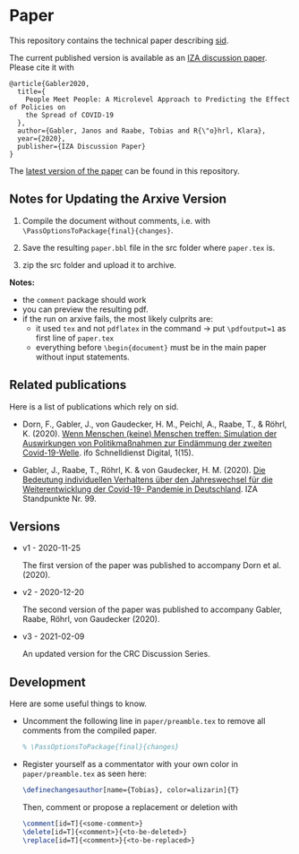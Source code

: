# Paper

This repository contains the technical paper describing
[sid](https://github.com/covid-19-impact-lab/sid).

The current published version is available as an [IZA discussion
paper](https://www.iza.org/publications/dp/13899). Please cite it with

```
@article{Gabler2020,
  title={
    People Meet People: A Microlevel Approach to Predicting the Effect of Policies on
    the Spread of COVID-19
  },
  author={Gabler, Janos and Raabe, Tobias and R{\"o}hrl, Klara},
  year={2020},
  publisher={IZA Discussion Paper}
}
```

The [latest version of the paper](paper.pdf) can be found in this repository.


## Notes for Updating the Arxive Version

1. Compile the document without comments, i.e. with `\PassOptionsToPackage{final}{changes}`.

2. Save the resulting `paper.bbl` file in the src folder where `paper.tex` is.

3. zip the src folder and upload it to archive.

**Notes:**

- the `comment` package should work
- you can preview the resulting pdf.
- if the run on arxive fails, the most likely culprits are:
  - it used `tex` and not `pdflatex` in the command -> put `\pdfoutput=1` as first line
    of `paper.tex`
  - everything before `\begin{document}` must be in the main paper without input
    statements.


## Related publications

Here is a list of publications which rely on sid.

- Dorn, F., Gabler, J., von Gaudecker, H. M., Peichl, A., Raabe, T., & Röhrl, K. (2020).
  [Wenn Menschen (keine) Menschen treffen: Simulation der Auswirkungen von
  Politikmaßnahmen zur Eindämmung der zweiten
  Covid-19-Welle](https://www.ifo.de/publikationen/2020/aufsatz-zeitschrift/wenn-menschen-keine-menschen-treffen-simulation).
  ifo Schnelldienst Digital, 1(15).

- Gabler, J., Raabe, T., Röhrl, K. & von Gaudecker, H. M. (2020). [Die Bedeutung
  individuellen Verhaltens über den Jahreswechsel für die Weiterentwicklung der
  Covid-19- Pandemie in Deutschland](http://ftp.iza.org/sp99.pdf). IZA Standpunkte Nr.
  99.


## Versions

- v1 - 2020-11-25

  The first version of the paper was published to accompany Dorn et al. (2020).

- v2 - 2020-12-20

  The second version of the paper was published to accompany Gabler, Raabe, Röhrl, von
  Gaudecker (2020).

- v3 - 2021-02-09

  An updated version for the CRC Discussion Series.


## Development

Here are some useful things to know.

- Uncomment the following line in ``paper/preamble.tex`` to remove all comments from the
  compiled paper.

  ```latex
  % \PassOptionsToPackage{final}{changes}
  ```

- Register yourself as a commentator with your own color in ``paper/preamble.tex`` as
  seen here:

  ```latex
  \definechangesauthor[name={Tobias}, color=alizarin]{T}
  ```

  Then, comment or propose a replacement or deletion with

  ```latex
  \comment[id=T]{<some-comment>}
  \delete[id=T]{<comment>}{<to-be-deleted>}
  \replace[id=T]{<comment>}{<to-be-replaced>}
  ```
